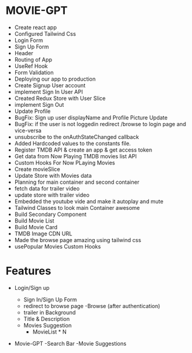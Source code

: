 # MOVIE-GPT

- Create react app
- Configured Tailwind Css
- Login Form
- Sign Up Form
- Header
- Routing of App
- UseRef Hook
- Form Validation
- Deploying our app to production
- Create Signup User account
- implement Sign In User API
- Created Redux Store with User Slice
- implement Sign Out
- Update Profile
- BugFix: Sign up user displayName and Profile Picture Update
- BugFix: if the user is not loggedin redirect /browse to login page and vice-versa
- unsubscribe to the onAuthStateChanged callback
- Added Hardcoded values to the constants file.
- Register TMDB API & create an app & get access token
- Get data from Now Playing TMDB movies list API
- Custom Hooks For Now PLaying Movies
- Create movieSlice
- Update Store with Movies data
- Planning for main container and second container
- fetch data for trailer video
- update store with trailer video
- Embedded the youtube vide and make it autoplay and mute
- Tailwind Classes to look main Container awesome
- Build Secondary Component
- Build Movie List
- Build Movie Card
- TMDB Image CDN URL
- Made the browse page amazing using tailwind css
- usePopular Movies Custom Hooks






# Features

- Login/Sign up
     - Sign In/Sign Up Form
     - redirect to browse page
-Browse (after authentication)
     - trailer in Background
     - Title & Description
     - Movies Suggestion
         - MovieList * N

- Movie-GPT
     -Search Bar
     -Movie Suggestions             